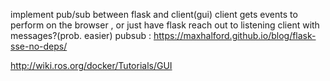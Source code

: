 
implement pub/sub between flask and client(gui)  client gets events to perform on the browser , or just have flask reach out to listening client with messages?(prob. easier)
pubsub : https://maxhalford.github.io/blog/flask-sse-no-deps/


http://wiki.ros.org/docker/Tutorials/GUI
